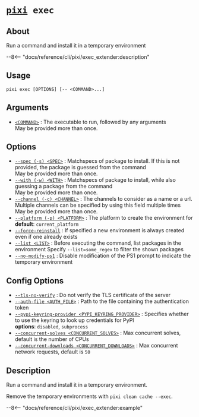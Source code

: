 <!--- This file is autogenerated. Do not edit manually! -->
# <code>[pixi](../pixi.md) exec</code>

## About
Run a command and install it in a temporary environment

--8<-- "docs/reference/cli/pixi/exec_extender:description"

## Usage
```
pixi exec [OPTIONS] [-- <COMMAND>...]
```

## Arguments
- <a id="arg-<COMMAND>" href="#arg-<COMMAND>">`<COMMAND>`</a>
:  The executable to run, followed by any arguments
<br>May be provided more than once.

## Options
- <a id="arg---spec" href="#arg---spec">`--spec (-s) <SPEC>`</a>
:  Matchspecs of package to install. If this is not provided, the package is guessed from the command
<br>May be provided more than once.
- <a id="arg---with" href="#arg---with">`--with (-w) <WITH>`</a>
:  Matchspecs of package to install, while also guessing a package from the command
<br>May be provided more than once.
- <a id="arg---channel" href="#arg---channel">`--channel (-c) <CHANNEL>`</a>
:  The channels to consider as a name or a url. Multiple channels can be specified by using this field multiple times
<br>May be provided more than once.
- <a id="arg---platform" href="#arg---platform">`--platform (-p) <PLATFORM>`</a>
:  The platform to create the environment for
<br>**default**: `current_platform`
- <a id="arg---force-reinstall" href="#arg---force-reinstall">`--force-reinstall`</a>
:  If specified a new environment is always created even if one already exists
- <a id="arg---list" href="#arg---list">`--list <LIST>`</a>
:  Before executing the command, list packages in the environment Specify `--list=some_regex` to filter the shown packages
- <a id="arg---no-modify-ps1" href="#arg---no-modify-ps1">`--no-modify-ps1`</a>
:  Disable modification of the PS1 prompt to indicate the temporary environment

## Config Options
- <a id="arg---tls-no-verify" href="#arg---tls-no-verify">`--tls-no-verify`</a>
:  Do not verify the TLS certificate of the server
- <a id="arg---auth-file" href="#arg---auth-file">`--auth-file <AUTH_FILE>`</a>
:  Path to the file containing the authentication token
- <a id="arg---pypi-keyring-provider" href="#arg---pypi-keyring-provider">`--pypi-keyring-provider <PYPI_KEYRING_PROVIDER>`</a>
:  Specifies whether to use the keyring to look up credentials for PyPI
<br>**options**: `disabled`, `subprocess`
- <a id="arg---concurrent-solves" href="#arg---concurrent-solves">`--concurrent-solves <CONCURRENT_SOLVES>`</a>
:  Max concurrent solves, default is the number of CPUs
- <a id="arg---concurrent-downloads" href="#arg---concurrent-downloads">`--concurrent-downloads <CONCURRENT_DOWNLOADS>`</a>
:  Max concurrent network requests, default is `50`

## Description
Run a command and install it in a temporary environment.

Remove the temporary environments with `pixi clean cache --exec`.


--8<-- "docs/reference/cli/pixi/exec_extender:example"
